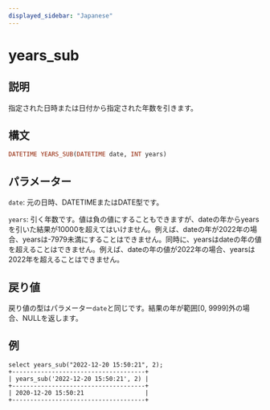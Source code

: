 ```yaml
---
displayed_sidebar: "Japanese"
---
```


# years_sub

## 説明

指定された日時または日付から指定された年数を引きます。

## 構文

```Haskell
DATETIME YEARS_SUB(DATETIME date, INT years)
```

## パラメーター

`date`: 元の日時、DATETIMEまたはDATE型です。


`years`: 引く年数です。値は負の値にすることもできますが、dateの年からyearsを引いた結果が10000を超えてはいけません。例えば、dateの年が2022年の場合、yearsは-7979未満にすることはできません。同時に、yearsはdateの年の値を超えることはできません。例えば、dateの年の値が2022年の場合、yearsは2022年を超えることはできません。

## 戻り値

戻り値の型はパラメーター`date`と同じです。結果の年が範囲[0, 9999]外の場合、NULLを返します。

## 例

```Plain Text
select years_sub("2022-12-20 15:50:21", 2);
+-------------------------------------+
| years_sub('2022-12-20 15:50:21', 2) |
+-------------------------------------+
| 2020-12-20 15:50:21                 |
+-------------------------------------+
```
